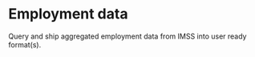 
<!-- README.md is generated from README.Rmd. Please edit that file -->

# Employment data

<!-- badges: start -->
<!-- badges: end -->

Query and ship aggregated employment data from IMSS into user ready
format(s).

